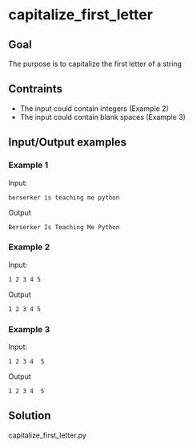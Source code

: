# capitalize_first_letter

## Goal
The purpose is to capitalize the first letter of a string

## Contraints
- The input could contain integers (Example 2)
- The input could contain blank spaces (Example 3)

## Input/Output examples

### Example 1

Input:
    
    berserker is teaching me python 

Output

    Berserker Is Teaching Me Python

### Example 2

Input:
    
    1 2 3 4 5

Output

    1 2 3 4 5

### Example 3

Input:
    
    1 2 3 4  5

Output

    1 2 3 4  5


## Solution

capitalize_first_letter.py

